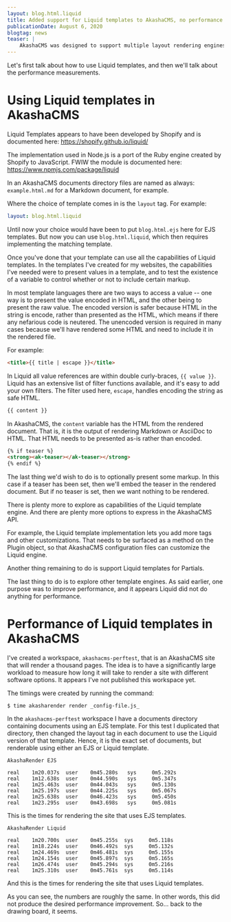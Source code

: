 ```yaml
---
layout: blog.html.liquid
title: Added support for Liquid templates to AkashaCMS, no performance improvements
publicationDate: August 6, 2020
blogtag: news
teaser: |
    AkashaCMS was designed to support multiple layout rendering engines, but I never went beyond implementing EJS templates.  The EJS template engine is competent, but there are many other engines with huge capabilities that could potentially be useful in AkashaCMS.  I have two thoughts in mind, to bring in more powerful template engines, but to also find which template engine has the best performance.  In other words, it's possible to improve AkashaCMS performance by adopting a different template engine.
---
```


Let's first talk about how to use Liquid templates, and then we'll talk about the performance measurements.

# Using Liquid templates in AkashaCMS

Liquid Templates appears to have been developed by Shopify and is documented here:  https://shopify.github.io/liquid/

The implementation used in Node.js is a port of the Ruby engine created by Shopify to JavaScript.  FWIW the module is documented here: https://www.npmjs.com/package/liquid

In an AkashaCMS documents directory files are named as always:  `example.html.md` for a Markdown document, for example.

Where the choice of template comes in is the `layout` tag.  For example:

```yaml
layout: blog.html.liquid
```

Until now your choice would have been to put `blog.html.ejs` here for EJS templates.  But now you can use `blog.html.liquid`, which then requires implementing the matching template.

Once you've done that your template can use all the capabilities of Liquid templates.  In the templates I've created for my websites, the capabilities I've needed were to present values in a template, and to test the existence of a variable to control whether or not to include certain markup.

In most template languages there are two ways to access a value -- one way is to present the value encoded in HTML, and the other being to present the raw value.  The encoded version is safer because HTML in the string is encode, rather than presented as the HTML, which means if there any nefarious code is neutered.  The unencoded version is required in many cases because we'll have rendered some HTML and need to include it in the rendered file.

For example:

```html
<title>{{ title | escape }}</title>
```

In Liquid all value references are within double curly-braces, `{{ value }}`.  Liquid has an extensive list of filter functions available, and it's easy to add your own filters.  The filter used here, `escape`, handles encoding the string as safe HTML.

```html
{{ content }}
```

In AkashaCMS, the `content` variable has the HTML from the rendered document.  That is, it is the output of rendering Markdown or AsciiDoc to HTML.  That HTML needs to be presented as-is rather than encoded.

```html
{% if teaser %}
<strong><ak-teaser></ak-teaser></strong>
{% endif %}
```

The last thing we'd wish to do is to optionally present some markup.  In this case if a teaser has been set, then we'll embed the teaser in the rendered document.  But if no teaser is set, then we want nothing to be rendered.

There is plenty more to explore as capabilities of the Liquid template engine.  And there are plenty more options to express in the AkashaCMS API.

For example, the Liquid template implementation lets you add more tags and other customizations.  That needs to be surfaced as a method on the Plugin object, so that AkashaCMS configuration files can customize the Liquid engine.

Another thing remaining to do is support Liquid templates for Partials.

The last thing to do is to explore other template engines.  As said earlier, one purpose was to improve performance, and it appears Liquid did not do anything for performance.

# Performance of Liquid templates in AkashaCMS

I've created a workspace, `akashacms-perftest`, that is an AkashaCMS site that will render a thousand pages.  The idea is to have a significantly large workload to measure how long it will take to render a site with different software options.  It appears I've not published this workspace yet.

The timings were created by running the command:

```
$ time akasharender render _config-file.js_
```

In the `akashacms-perftest` workspace I have a documents directory containing documents using an EJS template.  For this test I duplicated that directory, then changed the layout tag in each document to use the Liquid version of that template.  Hence, it is the exact set of documents, but renderable using either an EJS or Liquid template.

```
AkashaRender EJS

real    1m20.037s  user    0m45.280s   sys     0m5.292s
real    1m12.638s  user    0m44.590s   sys     0m5.347s
real    1m25.463s  user    0m44.043s   sys     0m5.130s
real    1m25.197s  user    0m44.225s   sys     0m5.067s
real    1m25.638s  user    0m46.423s   sys     0m5.450s
real    1m23.295s  user    0m43.698s   sys     0m5.081s
```

This is the times for rendering the site that uses EJS templates.

```
AkashaRender Liquid

real    1m20.700s  user    0m45.255s  sys     0m5.118s
real    1m18.224s  user    0m46.492s  sys     0m5.132s
real    1m24.469s  user    0m46.481s  sys     0m5.155s
real    1m24.154s  user    0m45.897s  sys     0m5.165s
real    1m26.474s  user    0m45.294s  sys     0m5.216s
real    1m25.310s  user    0m45.761s  sys     0m5.114s
```

And this is the times for rendering the site that uses Liquid templates.

As you can see, the numbers are roughly the same.  In other words, this did not produce the desired performance improvement.  So... back to the drawing board, it seems.

